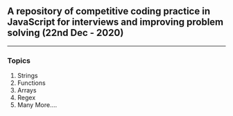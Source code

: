 ## A repository of competitive coding practice in JavaScript for interviews and improving problem solving (22nd Dec - 2020)
---

### Topics 

1. Strings
2. Functions
3. Arrays
4. Regex
5. Many More....